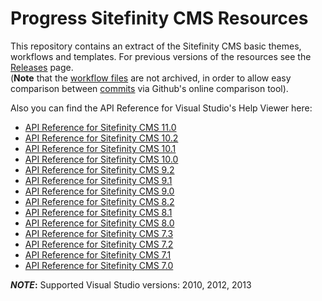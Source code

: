 Progress Sitefinity CMS Resources
===================

This repository contains an extract of the Sitefinity CMS basic themes, workflows and templates. For previous versions of the resources see the [Releases](https://github.com/Sitefinity-SDK/SitefinityResources/releases "SitefinityResources releases") page.   
(**Note** that the [workflow files](https://github.com/Sitefinity-SDK/SitefinityResources/tree/master/Workflows) are not archived, in order to allow easy comparison between [commits](https://github.com/Sitefinity-SDK/SitefinityResources/commits/master) via Github's online comparison tool).

Also you can find the API Reference for Visual Studio's Help Viewer here:

- [API Reference for Sitefinity CMS 11.0](https://sitefinitystore.blob.core.windows.net/apireference/Sitefinity_CMS_API_Reference_11.0.6700.0.zip)
- [API Reference for Sitefinity CMS 10.2](http://sitefinity.blob.core.windows.net/files/Sitefinity_CMS_API_Reference_10.2.6600.0.zip)
- [API Reference for Sitefinity CMS 10.1](http://sitefinity.blob.core.windows.net/files/Sitefinity_CMS_API_Reference_10.1.6500.0.zip)
- [API Reference for Sitefinity CMS 10.0](http://sitefinity.blob.core.windows.net/files/Sitefinity_CMS_API_Reference_10.0.6400.0.zip)
- [API Reference for Sitefinity CMS 9.2](http://sitefinity.blob.core.windows.net/files/Sitefinity_CMS_API_Reference_9.2.6200.0.zip)
- [API Reference for Sitefinity CMS 9.1](http://sitefinity.blob.core.windows.net/files/Sitefinity_CMS_API_Reference_9.1.6100.0.zip)
- [API Reference for Sitefinity CMS 9.0](http://sitefinity.blob.core.windows.net/files/Sitefinity_Api_Reference_9.0.6000.0.zip)
- [API Reference for Sitefinity CMS 8.2](http://sitefinity.blob.core.windows.net/files/Sitefinity_Api_Reference_8.2.5900.0.zip)
- [API Reference for Sitefinity CMS 8.1](http://sitefinity.blob.core.windows.net/files/Sitefinity_Api_Reference_8.1.5800.0.zip)
- [API Reference for Sitefinity CMS 8.0](http://sitefinity.blob.core.windows.net/files/Sitefinity_API_Reference_8.0.5700.0.zip)
- [API Reference for Sitefinity CMS 7.3](http://sitefinity.blob.core.windows.net/files/Sitefinity_API_Reference_7.3.5600.0.zip)
- [API Reference for Sitefinity CMS 7.2](http://sitefinity.blob.core.windows.net/files/Sitefinity_API_Reference_7.2.5300.0.zip)
- [API Reference for Sitefinity CMS 7.1](http://sitefinity.blob.core.windows.net/files/Sitefinity_API_Reference_7.1.5200.0.zip)
- [API Reference for Sitefinity CMS 7.0](http://sitefinity.blob.core.windows.net/files/Sitefinity_API_Reference_7.0.5100.0.zip)


***NOTE*:** Supported Visual Studio versions: 2010, 2012, 2013
